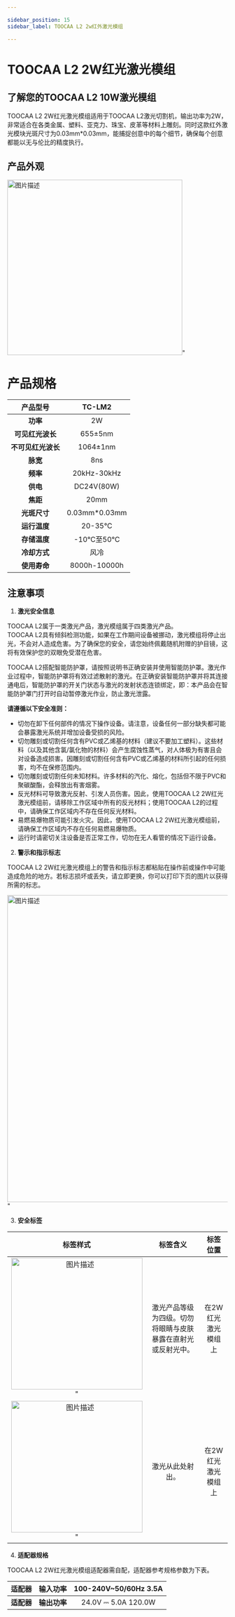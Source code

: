 ```yaml
---

sidebar_position: 15
sidebar_label: TOOCAA L2 2w红外激光模组

---
```

# TOOCAA L2 2W红光激光模组
## 了解您的TOOCAA L2 10W激光模组

TOOCAA L2 2W红光激光模组适用于TOOCAA L2激光切割机，输出功率为2W，非常适合在各类金属、塑料、亚克力、珠宝、皮革等材料上雕刻。同时这款红外激光模块光斑尺寸为0.03mm*0.03mm，能捕捉创意中的每个细节，确保每个创意都能以无与伦比的精度执行。

## 产品外观
<img src="http://wiki-toocaa.oss-cn-hongkong.aliyuncs.com/2w.jpg" alt="图片描述" width="400" />" 

# 产品规格
| **产品型号** | TC-LM2 |
| :---: | :---: |
| **功率** | 2W |
| **可见红光波长** | 655±5nm |
| **不可见红光波长** | 1064±1nm |
| **脉宽** | 8ns |
| **频率** | 20kHz-30kHz |
| **供电** | DC24V(80W) |
| **焦距** | 20mm |
| **光斑尺寸** | 0.03mm*0.03mm |
| **运行温度** | 20-35°C |
| **存储温度** | -10℃至50℃ |
| **冷却方式** | 风冷 |
| **使用寿命** | 8000h-10000h |

## 注意事项

1. **激光安全信息**

TOOCAA L2属于一类激光产品，激光模组属于四类激光产品。  
TOOCAA L2具有倾斜检测功能，如果在工作期间设备被挪动，激光模组将停止出光，不会对人造成危害。为了确保您的安全，请您始终佩戴随机附赠的护目镜，这将有效保护您的双眼免受潜在危害。

TOOCAA L2搭配智能防护罩，请按照说明书正确安装并使用智能防护罩。激光作业过程中，智能防护罩将有效过滤散射的激光。在正确安装智能防护罩并将其连接通电后，智能防护罩的开关门状态与激光的发射状态连锁绑定，即：本产品会在智能防护罩门打开时自动暂停激光作业，防止激光泄露。

**请遵循以下安全准则：**

+ 切勿在卸下任何部件的情况下操作设备。请注意，设备任何一部分缺失都可能会暴露激光系统并增加设备受损的风险。
+ 切勿雕刻或切割任何含有PVC或乙烯基的材料（建议不要加工塑料）。这些材料（以及其他含氯/氯化物的材料）会产生腐蚀性蒸气，对人体极为有害且会对设备造成损害。因雕刻或切割任何含有PVC或乙烯基的材料所引起的任何损害，均不在保修范围内。
+ 切勿雕刻或切割任何未知材料。许多材料的汽化、熔化，包括但不限于PVC和聚碳酸酯，会释放出有害烟雾。
+ 反光材料可导致激光反射、引发人员伤害。因此，使用TOOCAA L2 2W红光激光模组前，请移除工作区域中所有的反光材料；使用TOOCAA L2的过程中，请确保工作区域内不存在任何反光材料。
+ 易燃易爆物质可能引发火灾。因此，使用TOOCAA L2 2W红光激光模组前，请确保工作区域内不存在任何易燃易爆物质。
+ 运行时请密切关注设备是否正常工作，切勿在无人看管的情况下运行设备。

2. **警示和指示标志**

TOOCAA L2 2W红光激光模组上的警告和指示标志都粘贴在操作前或操作中可能造成危险的地方。若标志损坏或丢失，请立即更换，你可以打印下页的图片以获得所需的标志。

<img src="http://wiki-toocaa.oss-cn-hongkong.aliyuncs.com/2w%E6%8C%87%E7%A4%BA.jpg" alt="图片描述" width="700" />" 

3. **安全标签**

| **标签样式** | **标签含义** | **标签位置** |
| :---: | :---: | :---: |
| <img src="http://wiki-toocaa.oss-cn-hongkong.aliyuncs.com/%E5%AE%89%E5%85%A8%E7%AC%AC%E4%B8%80/2w.png" alt="图片描述" width="300" />"  | 激光产品等级为四级。切勿将眼睛与皮肤暴露在直射光或反射光中。 | 在2W红光激光模组上 |
| <img src="http://wiki-toocaa.oss-cn-hongkong.aliyuncs.com/%E5%AE%89%E5%85%A8%E7%AC%AC%E4%B8%80/biu.png" alt="图片描述" width="300" />"  | 激光从此处射出。 | 在2W红光激光模组上 |

4. **适配器规格**

TOOCAA L2 2W红光激光模组适配器需自配，适配器参考规格参数为下表。

| **适配器** | **输入功率** | 100-240V~50/60Hz 3.5A |
| :---: | :---: | :---: |
| **适配器** | **输出功率** | 24.0V ⎓ 5.0A 120.0W |
